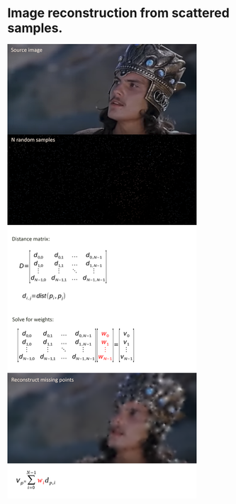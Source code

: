 # Image reconstruction from scattered samples.
![Distance Matrix Interpolation](/pic/img_interp.png)

